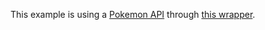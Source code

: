 This example is using a [Pokemon API](https://pokeapi.co/) through [this wrapper](https://github.com/beastmatser/aiopokeapi).
